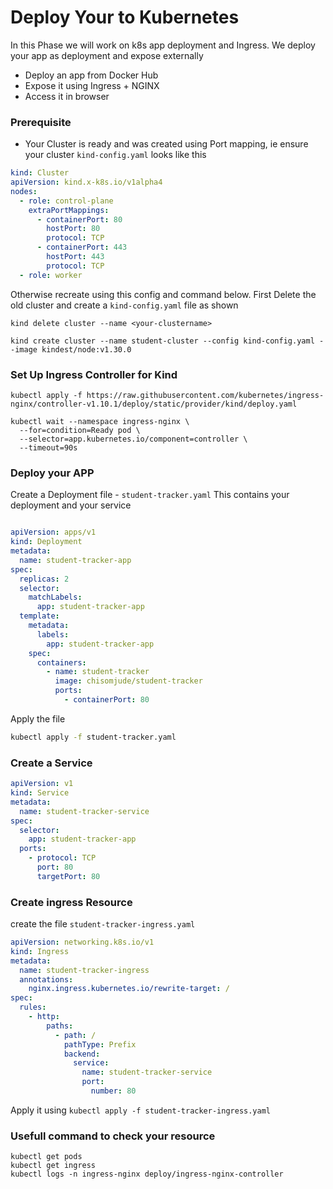# Deploy Your to Kubernetes 
In this Phase we will work on k8s app deployment and  Ingress. We deploy your app as deployment and expose externally

- Deploy an app from Docker Hub
- Expose it using Ingress + NGINX
- Access it in browser


### Prerequisite
- Your Cluster is ready and was created using Port mapping, ie ensure your cluster `kind-config.yaml` looks like this

```yml
kind: Cluster
apiVersion: kind.x-k8s.io/v1alpha4
nodes:
  - role: control-plane
    extraPortMappings:
      - containerPort: 80
        hostPort: 80
        protocol: TCP
      - containerPort: 443
        hostPort: 443
        protocol: TCP
  - role: worker

```
Otherwise recreate using this config and command below. First Delete the old cluster and create a `kind-config.yaml` file as shown

```
kind delete cluster --name <your-clustername>

kind create cluster --name student-cluster --config kind-config.yaml --image kindest/node:v1.30.0

```


### Set Up Ingress Controller for Kind

```
kubectl apply -f https://raw.githubusercontent.com/kubernetes/ingress-nginx/controller-v1.10.1/deploy/static/provider/kind/deploy.yaml

kubectl wait --namespace ingress-nginx \
  --for=condition=Ready pod \
  --selector=app.kubernetes.io/component=controller \
  --timeout=90s

```

### Deploy your APP

Create a Deployment file - `student-tracker.yaml` This contains your deployment and your service

```yml

apiVersion: apps/v1
kind: Deployment
metadata:
  name: student-tracker-app
spec:
  replicas: 2
  selector:
    matchLabels:
      app: student-tracker-app
  template:
    metadata:
      labels:
        app: student-tracker-app
    spec:
      containers:
        - name: student-tracker
          image: chisomjude/student-tracker
          ports:
            - containerPort: 80

```

Apply the file

```bash
kubectl apply -f student-tracker.yaml

```

### Create a Service 

```yml
apiVersion: v1
kind: Service
metadata:
  name: student-tracker-service
spec:
  selector:
    app: student-tracker-app
  ports:
    - protocol: TCP
      port: 80
      targetPort: 80

```

### Create ingress Resource
create the file  `student-tracker-ingress.yaml`

```yml
apiVersion: networking.k8s.io/v1
kind: Ingress
metadata:
  name: student-tracker-ingress
  annotations:
    nginx.ingress.kubernetes.io/rewrite-target: /
spec:
  rules:
    - http:
        paths:
          - path: /
            pathType: Prefix
            backend:
              service:
                name: student-tracker-service
                port:
                  number: 80
```

Apply it using `kubectl apply -f student-tracker-ingress.yaml`

### Usefull command to check your resource

```
kubectl get pods
kubectl get ingress
kubectl logs -n ingress-nginx deploy/ingress-nginx-controller

```
